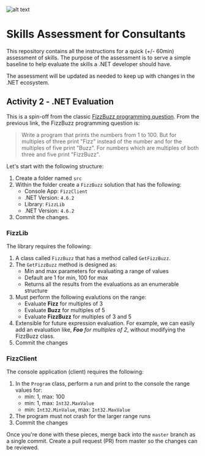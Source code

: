 ![alt text](http://lozanotek.com/images/logo.gif "Created by Lozanotek, Inc.") 
# Skills Assessment for Consultants

This repository contains all the instructions for a quick (+/- 60min) assessment of skills. The purpose of the assessment is to serve a simple baseline to help evaluate the skills a .NET developer should have.

The assessment will be updated as needed to keep up with changes in the .NET ecosystem.

## Activity 2 - .NET Evaluation
This is a spin-off from the classic [FizzBuzz programming question](https://blog.codinghorror.com/why-cant-programmers-program). From the previous link, the FizzBuzz programming question is:

> Write a program that prints the numbers from 1 to 100. But for multiples of three print "Fizz" instead of the number and for the multiples of five print "Buzz". For numbers which are multiples of both three and five print "FizzBuzz".

Let's start with the following structure:

1. Create a folder named `src`
2. Within the folder create a `FizzBuzz` solution that has the following:
   * Console App: `FizzClient`
   * .NET Version: `4.6.2`
   * Library: `FizzLib`
   * .NET Version: `4.6.2`
3. Commit the changes.

### FizzLib
The library requires the following:

1. A class called `FizzBuzz` that has a method called `GetFizzBuzz`.
2. The `GetFizzBuzz` method is designed as:
   * Min and max parameters for evaluating a range of values
   * Default are 1 for min, 100 for max
   * Returns all the results from the evaluations as an enumerable structure
3. Must perform the following evalutions on the range:
   * Evaluate **Fizz** for multiples of 3
   * Evaluate **Buzz** for multiples of 5
   * Evaluate **FizzBuzz** for multiples of 3 and 5
4. Extensible for future expression evaluation. For example, we can easily add an evaluation like, _**Foo** for multiples of 2_, without modifying the FizzBuzz class.
5. Commit the changes

### FizzClient
The console application (client) requires the following:

1. In the `Program` class, perform a run and print to the console the range values for:
   * min: 1, max: 100
   * min: 1, max: `Int32.MaxValue`
   * min: `Int32.MinValue`, max: `Int32.MaxValue`
2. The program must not crash for the larger range runs
3. Commit the changes

Once you're done with these pieces, merge back into the `master` branch as a single commit. Create a pull request (PR) from master so the changes can be reviewed.
